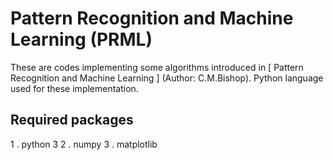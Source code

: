 # Pattern Recognition and Machine Learning (PRML)
These are codes implementing some algorithms introduced in [ Pattern Recognition and Machine Learning ] (Author: C.M.Bishop). Python language used for these implementation.
## Required packages
1 . python 3
2 . numpy
3 . matplotlib

